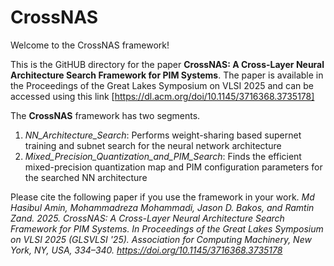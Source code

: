 # CrossNAS

Welcome to the CrossNAS framework!

This is the GitHUB directory for the paper **CrossNAS: A Cross-Layer Neural Architecture Search Framework for PIM Systems**. The paper is available in the Proceedings of the Great Lakes Symposium on VLSI 2025 and can be accessed using this link [https://dl.acm.org/doi/10.1145/3716368.3735178]

The **CrossNAS** framework has two segments.
1. _NN_Architecture_Search_: Performs weight-sharing based supernet training and subnet search for the neural network architecture
2. _Mixed_Precision_Quantization_and_PIM_Search_: Finds the efficient mixed-precision quantization map and PIM configuration parameters for the searched NN architecture

Please cite the following paper if you use the framework in your work.
_Md Hasibul Amin, Mohammadreza Mohammadi, Jason D. Bakos, and Ramtin Zand. 2025. CrossNAS: A Cross-Layer Neural Architecture Search Framework for PIM Systems. In Proceedings of the Great Lakes Symposium on VLSI 2025 (GLSVLSI '25). Association for Computing Machinery, New York, NY, USA, 334–340. https://doi.org/10.1145/3716368.3735178_
